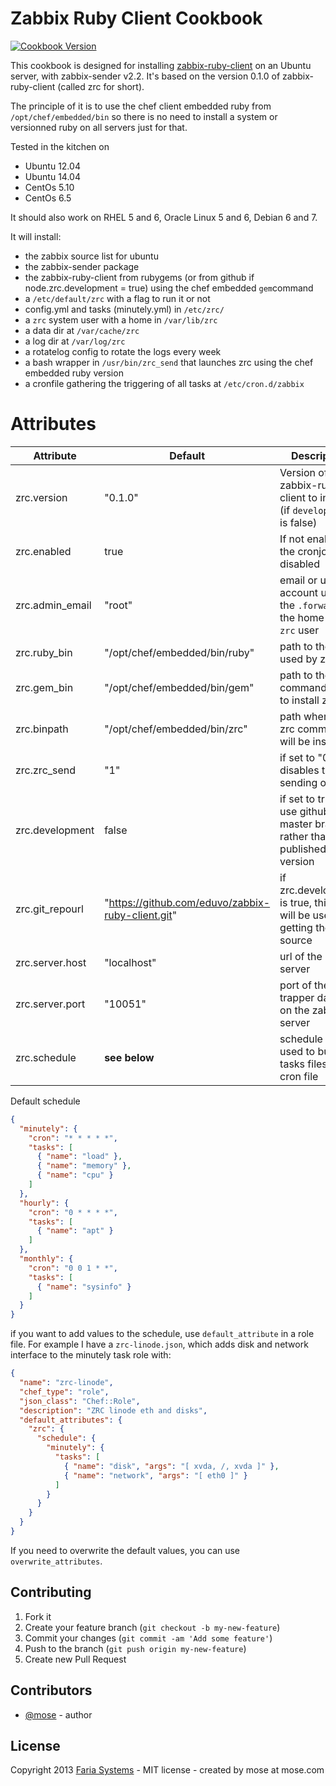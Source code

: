 Zabbix Ruby Client Cookbook
============================

[![Cookbook Version](http://img.shields.io/cookbook/v/zabbix-ruby-client.svg)](https://supermarket.getchef.com/cookbooks/zabbix-ruby-client)

This cookbook is designed for installing [zabbix-ruby-client](https://github.com/eduvo/zabbix-ruby-client) on an Ubuntu server, with zabbix-sender v2.2. It's based on the version 0.1.0 of zabbix-ruby-client (called zrc for short).

The principle of it is to use the chef client embedded ruby from `/opt/chef/embedded/bin` so there is no need to install a system or versionned ruby on all servers just for that.

Tested in the kitchen on

- Ubuntu 12.04
- Ubuntu 14.04
- CentOs 5.10
- CentOs 6.5

It should also work on RHEL 5 and 6, Oracle Linux 5 and 6, Debian 6 and 7.

It will install:

- the zabbix source list for ubuntu
- the zabbix-sender package
- the zabbix-ruby-client from rubygems (or from github if node.zrc.development = true) using the chef embedded `gem`command
- a `/etc/default/zrc` with a flag to run it or not
- config.yml and tasks (minutely.yml) in `/etc/zrc/`
- a `zrc` system user with a home in `/var/lib/zrc`
- a data dir at `/var/cache/zrc`
- a log dir at `/var/log/zrc`
- a rotatelog config to rotate the logs every week
- a bash wrapper in `/usr/bin/zrc_send` that launches zrc using the chef embedded ruby version
- a cronfile gathering the triggering of all tasks at `/etc/cron.d/zabbix`

Attributes
==============

Attribute |  Default  | Description
----------|-----------|-------------
zrc.version     | "0.1.0"     | Version of the zabbix-ruby-client to install (if `development` is false)
zrc.enabled     | true        | If not enabled the cronjob is disabled
zrc.admin_email | "root"      | email or unix account used in the `.forward` in the home of the `zrc` user
zrc.ruby_bin    | "/opt/chef/embedded/bin/ruby" | path to the ruby used by zrc
zrc.gem_bin     | "/opt/chef/embedded/bin/gem"  | path to the gem command used to install zrc
zrc.binpath     | "/opt/chef/embedded/bin/zrc"  | path where the zrc command will be installed
zrc.zrc_send    | "1"         | if set to "0" disables the sending of data
zrc.development | false       | if set to true, use github master branch rather than the published gem version
zrc.git_repourl | "https://github.com/eduvo/zabbix-ruby-client.git" | if zrc.development is true, this repo will be used for getting the gem source
zrc.server.host | "localhost" | url of the zabbix server
zrc.server.port | "10051"     | port of the trapper daemon on the zabbix server
zrc.schedule    | __see below__ | schedule object used to build the tasks files and cron file

Default schedule

````json
{
  "minutely": {
    "cron": "* * * * *",
    "tasks": [
      { "name": "load" },
      { "name": "memory" },
      { "name": "cpu" }
    ]
  },
  "hourly": {
    "cron": "0 * * * *",
    "tasks": [
      { "name": "apt" }
    ]
  },
  "monthly": {
    "cron": "0 0 1 * *",
    "tasks": [
      { "name": "sysinfo" }
    ]
  }
}
````

if you want to add values to the schedule, use `default_attribute` in a role file. For example I have a `zrc-linode.json`, which adds disk and network interface to the minutely task role with:

````json
{
  "name": "zrc-linode",
  "chef_type": "role",
  "json_class": "Chef::Role",
  "description": "ZRC linode eth and disks",
  "default_attributes": {
    "zrc": {
      "schedule": {
        "minutely": {
          "tasks": [
            { "name": "disk", "args": "[ xvda, /, xvda ]" },
            { "name": "network", "args": "[ eth0 ]" }
          ]
        }
      }
    }
  }
}
````

If you need to overwrite the default values, you can use `overwrite_attributes`.

## Contributing

1. Fork it
2. Create your feature branch (`git checkout -b my-new-feature`)
3. Commit your changes (`git commit -am 'Add some feature'`)
4. Push to the branch (`git push origin my-new-feature`)
5. Create new Pull Request

## Contributors

* [@mose](https://github.com/mose) - author

## License

Copyright 2013 [Faria Systems](http://faria.co) - MIT license - created by mose at mose.com
